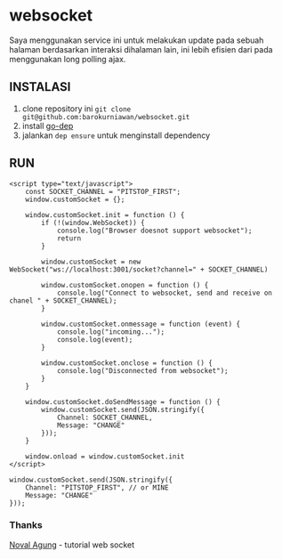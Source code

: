 # websocket
Saya menggunakan service ini untuk melakukan update pada sebuah halaman berdasarkan interaksi dihalaman lain, ini lebih efisien dari pada menggunakan long polling ajax.

## INSTALASI
1. clone repository ini `git clone git@github.com:barokurniawan/websocket.git`
2. install [go-dep](https://github.com/golang/dep)
3. jalankan `dep ensure` untuk menginstall dependency

## RUN
```
<script type="text/javascript">
    const SOCKET_CHANNEL = "PITSTOP_FIRST";
    window.customSocket = {};

    window.customSocket.init = function () {
        if (!(window.WebSocket)) {
            console.log("Browser doesnot support websocket");
            return
        }

        window.customSocket = new WebSocket("ws://localhost:3001/socket?channel=" + SOCKET_CHANNEL)

        window.customSocket.onopen = function () {
            console.log("Connect to websocket, send and receive on chanel " + SOCKET_CHANNEL);
        }

        window.customSocket.onmessage = function (event) {
            console.log("incoming...");
            console.log(event);
        }

        window.customSocket.onclose = function () {
            console.log("Disconnected from websocket");
        }
    }

    window.customSocket.doSendMessage = function () {
        window.customSocket.send(JSON.stringify({
            Channel: SOCKET_CHANNEL,
            Message: "CHANGE"
        }));
    }

    window.onload = window.customSocket.init
</script>
```

```
window.customSocket.send(JSON.stringify({
    Channel: "PITSTOP_FIRST", // or MINE
    Message: "CHANGE"
}));
```
### Thanks
[Noval Agung](https://github.com/novalagung/dasarpemrogramangolang) - tutorial web socket
